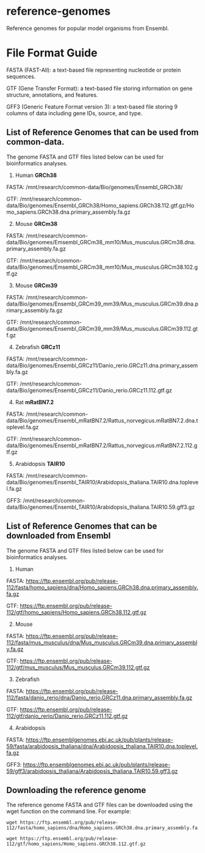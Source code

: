 # reference-genomes
Reference genomes for popular model organisms from Ensembl.

# File Format Guide
FASTA (FAST-All): a text-based file representing nucleotide or protein sequences.

GTF (Gene Transfer Format): a text-based file storing information on gene structure, annotations, and features.

GFF3 (Generic Feature Format version 3): a text-based file storing 9 columns of data including gene IDs, source, and type.

## List of Reference Genomes that can be used from common-data.
The genome FASTA and GTF files listed below can be used for bioinformatics analyses.

1. Human **GRCh38**

FASTA: /mnt/research/common-data/Bio/genomes/Ensembl_GRCh38/

GTF: /mnt/research/common-data/Bio/genomes/Ensembl_GRCh38/Homo_sapiens.GRCh38.112.gtf.gz/Homo_sapiens.GRCh38.dna.primary_assembly.fa.gz

2. Mouse **GRCm38**

FASTA: /mnt/research/common-data/Bio/genomes/Emsembl_GRCm38_mm10/Mus_musculus.GRCm38.dna.primary_assembly.fa.gz

GTF: /mnt/research/common-data/Bio/genomes/Emsembl_GRCm38_mm10/Mus_musculus.GRCm38.102.gtf.gz

3. Mouse **GRCm39**

FASTA: /mnt/research/common-data/Bio/genomes/Ensembl_GRCm39_mm39/Mus_musculus.GRCm39.dna.primary_assembly.fa.gz

GTF: /mnt/research/common-data/Bio/genomes/Ensembl_GRCm39_mm39/Mus_musculus.GRCm39.112.gtf.gz

4. Zebrafish **GRCz11**

FASTA: /mnt/research/common-data/Bio/genomes/Ensembl_GRCz11/Danio_rerio.GRCz11.dna.primary_assembly.fa.gz

GTF: /mnt/research/common-data/Bio/genomes/Ensembl_GRCz11/Danio_rerio.GRCz11.112.gtf.gz

4. Rat **mRatBN7.2**

FASTA: /mnt/research/common-data/Bio/genomes/Ensembl_mRatBN7.2/Rattus_norvegicus.mRatBN7.2.dna.toplevel.fa.gz

GTF: /mnt/research/common-data/Bio/genomes/Ensembl_mRatBN7.2/Rattus_norvegicus.mRatBN7.2.112.gtf.gz

5. Arabidopsis **TAIR10**

FASTA: /mnt/research/common-data/Bio/genomes/Ensembl_TAIR10/Arabidopsis_thaliana.TAIR10.dna.toplevel.fa.gz

GFF3: /mnt/research/common-data/Bio/genomes/Ensembl_TAIR10/Arabidopsis_thaliana.TAIR10.59.gff3.gz


## List of Reference Genomes that can be downloaded from Ensembl
The genome FASTA and GTF files listed below can be used for bioinformatics analyses.

1. Human

FASTA: https://ftp.ensembl.org/pub/release-112/fasta/homo_sapiens/dna/Homo_sapiens.GRCh38.dna.primary_assembly.fa.gz

GTF: https://ftp.ensembl.org/pub/release-112/gtf/homo_sapiens/Homo_sapiens.GRCh38.112.gtf.gz

2. Mouse

FASTA: https://ftp.ensembl.org/pub/release-112/fasta/mus_musculus/dna/Mus_musculus.GRCm39.dna.primary_assembly.fa.gz

GTF: https://ftp.ensembl.org/pub/release-112/gtf/mus_musculus/Mus_musculus.GRCm39.112.gtf.gz

3. Zebrafish

FASTA: https://ftp.ensembl.org/pub/release-112/fasta/danio_rerio/dna/Danio_rerio.GRCz11.dna.primary_assembly.fa.gz

GTF: https://ftp.ensembl.org/pub/release-112/gtf/danio_rerio/Danio_rerio.GRCz11.112.gtf.gz 

4. Arabidopsis

FASTA: https://ftp.ensemblgenomes.ebi.ac.uk/pub/plants/release-59/fasta/arabidopsis_thaliana/dna/Arabidopsis_thaliana.TAIR10.dna.toplevel.fa.gz

GFF3: https://ftp.ensemblgenomes.ebi.ac.uk/pub/plants/release-59/gff3/arabidopsis_thaliana/Arabidopsis_thaliana.TAIR10.59.gff3.gz

## Downloading the reference genome
The reference genome FASTA and GTF files can be downloaded using the wget function on the command line. For example: 
```
wget https://ftp.ensembl.org/pub/release-112/fasta/homo_sapiens/dna/Homo_sapiens.GRCh38.dna.primary_assembly.fa.gz

wget https://ftp.ensembl.org/pub/release-112/gtf/homo_sapiens/Homo_sapiens.GRCh38.112.gtf.gz
```
